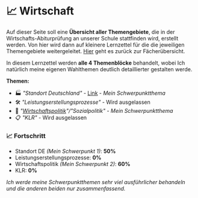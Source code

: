 # 📈 Wirtschaft

Auf dieser Seite soll eine **Übersicht aller Themengebiete**, die in der Wirtschafts-Abiturprüfung an unserer Schule stattfinden wird, erstellt werden. Von hier wird dann auf kleinere Lernzettel für die die jeweiligen Themengebiete weitergeleitet. [Hier](../README.md) geht es zurück zur Fächerübersicht.

In diesem Lernzettel werden **alle 4 Themenblöcke** behandelt, wobei Ich natürlich meine eigenen Wahlthemen deutlich detaillierter gestalten werde.

**Themen:**

- 🏭 *"Standort Deutschland"* - [Link](STANDORT_DE.md) - *Mein Schwerpunktthema*
- 🛠 *"Leistungserstellungsprozesse"* - Wird ausgelassen
- 💸 *"[Wirtschaftspolitik](WIRTSCHAFTSPOLITIK.md)"/"Sozialpolitik"* - *Mein Schwerpunktthema*
- 📋 *"KLR"* - Wird ausgelassen



### 📈 Fortschritt

- Standort DE *(Mein Schwerpunkt 1)*: **50%**
- Leistungserstellungsprozesse: **0%**
- Wirtschaftspolitik *(Mein Schwerpunkt 2)*: **60%**
- KLR: **0%**

*Ich werde meine Schwerpunktthemen sehr viel ausführlicher behandeln und die anderen beiden nur zusammenfassend.*

